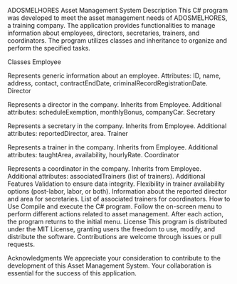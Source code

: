 ADOSMELHORES Asset Management System
Description
This C# program was developed to meet the asset management needs of ADOSMELHORES, a training company. The application provides functionalities to manage information about employees, directors, secretaries, trainers, and coordinators. The program utilizes classes and inheritance to organize and perform the specified tasks.

Classes
Employee

Represents generic information about an employee.
Attributes: ID, name, address, contact, contractEndDate, criminalRecordRegistrationDate.
Director

Represents a director in the company.
Inherits from Employee.
Additional attributes: scheduleExemption, monthlyBonus, companyCar.
Secretary

Represents a secretary in the company.
Inherits from Employee.
Additional attributes: reportedDirector, area.
Trainer

Represents a trainer in the company.
Inherits from Employee.
Additional attributes: taughtArea, availability, hourlyRate.
Coordinator

Represents a coordinator in the company.
Inherits from Employee.
Additional attributes: associatedTrainers (list of trainers).
Additional Features
Validation to ensure data integrity.
Flexibility in trainer availability options (post-labor, labor, or both).
Information about the reported director and area for secretaries.
List of associated trainers for coordinators.
How to Use
Compile and execute the C# program.
Follow the on-screen menu to perform different actions related to asset management.
After each action, the program returns to the initial menu.
License
This program is distributed under the MIT License, granting users the freedom to use, modify, and distribute the software. Contributions are welcome through issues or pull requests.

Acknowledgments
We appreciate your consideration to contribute to the development of this Asset Management System. Your collaboration is essential for the success of this application.
